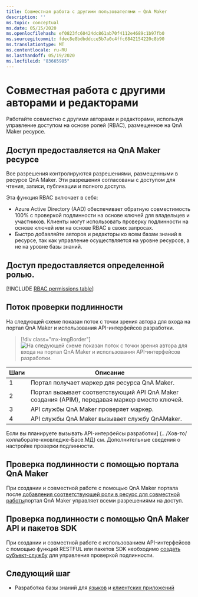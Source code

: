 ```yaml
---
title: Совместная работа с другими пользователями — QnA Maker
description: ''
ms.topic: conceptual
ms.date: 05/15/2020
ms.openlocfilehash: ef0823fc60424dc861ab70f4112e4689c1b97fb0
ms.sourcegitcommit: fdec8e8bdbddcce5b7a0c4ffc6842154220c8b90
ms.translationtype: MT
ms.contentlocale: ru-RU
ms.lasthandoff: 05/19/2020
ms.locfileid: "83665985"
---
```

# <a name="collaborate-with-other-authors-and-editors"></a>Совместная работа с другими авторами и редакторами

Работайте совместно с другими авторами и редакторами, используя управление доступом на основе ролей (RBAC), размещенное на QnA Maker ресурсе.

## <a name="access-is-provided-on-the-qna-maker-resource"></a>Доступ предоставляется на QnA Maker ресурсе

Все разрешения контролируются разрешениями, размещенными в ресурсе QnA Maker. Эти разрешения согласованы с доступом для чтения, записи, публикации и полного доступа.

Эта функция RBAC включает в себя:
* Azure Active Directory (AAD) обеспечивает обратную совместимость 100% с проверкой подлинности на основе ключей для владельцев и участников. Клиенты могут использовать проверку подлинности на основе ключей или на основе RBAC в своих запросах.
* Быстро добавляйте авторов и редакторы ко всем базам знаний в ресурсе, так как управление осуществляется на уровне ресурсов, а не на уровне базы знаний.

## <a name="access-is-provided-by-a-defined-role"></a>Доступ предоставляется определенной ролью.

[!INCLUDE [RBAC permissions table](../includes/role-based-access-control.md)]

## <a name="authentication-flow"></a>Поток проверки подлинности

На следующей схеме показан поток с точки зрения автора для входа на портал QnA Maker и использования API-интерфейсов разработки.

> [!div class="mx-imgBorder"]
> ![На следующей схеме показан поток с точки зрения автора для входа на портал QnA Maker и использования API-интерфейсов разработки.](../media/qnamaker-how-to-collaborate-knowledge-base/rbac-flow-from-portal-to-service.png)

|Шаги|Описание|
|--|--|
|1|Портал получает маркер для ресурса QnA Maker.|
|2|Портал вызывает соответствующий API QnA Maker создания (APIM), передавая маркер вместо ключей.|
|3|API службы QnA Maker проверяет маркер.|
|4 |API службы QnA Maker вызывает службу QnAMaker.|

Если вы планируете вызывать API-интерфейсы разработки] (.. /Хов-то/коллаборате-кновледже-Басе.МД) см. Дополнительные сведения о настройке проверки подлинности.

## <a name="authenticate-by-qna-maker-portal"></a>Проверка подлинности с помощью портала QnA Maker

При создании и совместной работе с помощью QnA Maker портала после [добавления соответствующей роли в ресурс для совместной работы](../How-To/collaborate-knowledge-base.md)портал QnA Maker управляет всеми разрешениями на доступ.

## <a name="authenticate-by-qna-maker-apis-and-sdks"></a>Проверка подлинности с помощью QnA Maker API и пакетов SDK

При создании и совместной работе с использованием API-интерфейсов с помощью функций RESTFUL или пакетов SDK необходимо [создать субъект-службу](../../authentication.md#assign-a-role-to-a-service-principal) для управления проверкой подлинности.

## <a name="next-step"></a>Следующий шаг

* Разработка базы знаний для [языков](design-language-culture.md) и [клиентских приложений](integration-with-other-applications.md)